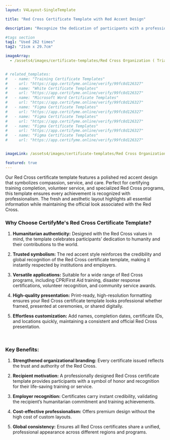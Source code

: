 ```yaml
---
layout: V4Layout-SingleTemplate

title: "Red Cross Certificate Template with Red Accent Design"

description: "Recognize the dedication of participants with a professional Red Cross certificate template. Designed with a red-accent style, it reflects the organization's values, morals, and reputation of the globally renowned Red Cross."

#tags section
tag1: "Used 262 times"
tag2: "21cm x 29.7cm"

imageArray:
  - /assets4/images/certificate-templates/Red Cross Organization ( Trial ) (1).png


# related_templates:
#   - name: "Training Certificate Templates"
#     url: "https://app.certifyme.online/verify/99fc8d126327"
#   - name: "White Certificate Templates"
#     url: "https://app.certifyme.online/verify/99fc8d126327"
#   - name: "Microsoft Word Certificate Templates"
#     url: "https://app.certifyme.online/verify/99fc8d126327"
#   - name: "Figma Certificate Templates"
#     url: "https://app.certifyme.online/verify/99fc8d126327"  
#   - name: "Figma Certificate Templates"
#     url: "https://app.certifyme.online/verify/99fc8d126327"  
#   - name: "Figma Certificate Templates"
#     url: "https://app.certifyme.online/verify/99fc8d126327"  
#   - name: "Figma Certificate Templates"
#     url: "https://app.certifyme.online/verify/99fc8d126327"        


imageLink: /assets4/images/certificate-templates/Red Cross Organization ( Trial ) (1).png

featured: true
---
```


Our Red Cross certificate template features a polished red accent design that symbolizes compassion, service, and care. Perfect for certifying training completion, volunteer service, and specialized Red Cross programs, this template ensures every achievement is recognized with professionalism. The fresh and aesthetic layout highlights all essential information while maintaining the official look associated with the Red Cross.

### Why Choose CertifyMe's Red Cross Certificate Template?

1. **Humanitarian authenticity:** Designed with the Red Cross values in mind, the template celebrates participants’ dedication to humanity and their contributions to the world.

1. **Trusted symbolism:** The red accent style reinforces the credibility and global recognition of the Red Cross certificate template, making it instantly respected by institutions and employers.

1. **Versatile applications:** Suitable for a wide range of Red Cross programs, including CPR/First Aid training, disaster response certifications, volunteer recognition, and community service awards.

1. **High-quality presentation:** Print-ready, high-resolution formatting ensures your Red Cross certificate template looks professional whether framed, presented at ceremonies, or shared digitally.

1. **Effortless customization:** Add names, completion dates, certificate IDs, and locations quickly, maintaining a consistent and official Red Cross presentation.

<br>

### Key Benefits:

1. **Strengthened organizational branding:** Every certificate issued reflects the trust and authority of the Red Cross.

1. **Recipient motivation:** A professionally designed Red Cross certificate template provides participants with a symbol of honor and recognition for their life-saving training or service.

1. **Employer recognition:** Certificates carry instant credibility, validating the recipient’s humanitarian commitment and training achievements.

1. **Cost-effective professionalism:** Offers premium design without the high cost of custom layouts.

1. **Global consistency:** Ensures all Red Cross certificates share a unified, professional appearance across different regions and programs.
